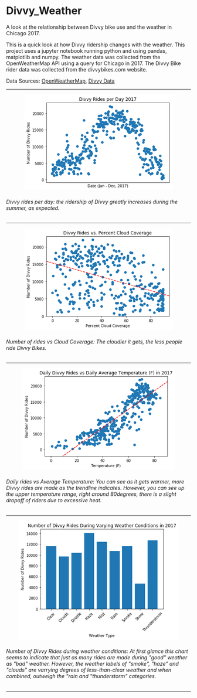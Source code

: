 # Divvy_Weather
A look at the relationship between Divvy bike use and the weather in Chicago 2017.


This is a quick look at how Divvy ridership changes with the weather. This project uses a jupyter notebook running python and using pandas, matplotlib and numpy. The weather data was collected from the OpenWeatherMap API using a query for Chicago in 2017. The Divvy Bike rider data was collected from the divvybikes.com website.


Data Sources:
[OpenWeatherMap](https://openweathermap.org/), 
[Divvy Data](https://www.divvybikes.com/system-data)

***
<p align="center">
  <img src="output_12_1.png">
</p>

###### Divvy rides per day: the ridership of Divvy greatly increases during the summer, as expected. 
***
<p align="center">
  <img src="output_13_1.png">
</p>

###### Number of rides vs Cloud Coverage: The cloudier it gets, the less people ride Divvy Bikes. 
***
<p align="center">
  <img src="output_14_1.png">
</p>

###### Daily rides vs Average Temperature: You can see as it gets warmer, more Divvy rides are made as the trendline indicates. However, you can see up the upper temperature range, right around 80degrees, there is a slight dropoff of riders due to excessive heat. 
***
<p align="center">
  <img src="output_16_1.png">
</p>

###### Number of Divvy Rides during weather conditions: At first glance this chart seems to indicate that just as many rides are made during "good" weather as "bad" weather. However, the weather labels of "smoke", "haze" and "clouds" are varrying degrees of less-than-clear weather and when combined, outweigh the "rain and "thunderstorm" categories. 
***
